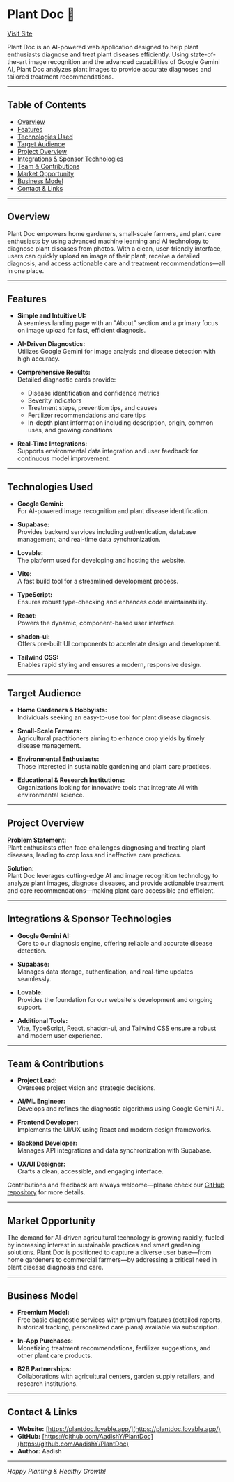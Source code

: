 # Plant Doc 🌿

[Visit Site](https://plantdoc.lovable.app/)

Plant Doc is an AI-powered web application designed to help plant enthusiasts diagnose and treat plant diseases efficiently. Using state-of-the-art image recognition and the advanced capabilities of Google Gemini AI, Plant Doc analyzes plant images to provide accurate diagnoses and tailored treatment recommendations.

---

## Table of Contents

- [Overview](#overview)
- [Features](#features)
- [Technologies Used](#technologies-used)
- [Target Audience](#target-audience)
- [Project Overview](#project-overview)
- [Integrations & Sponsor Technologies](#integrations--sponsor-technologies)
- [Team & Contributions](#team--contributions)
- [Market Opportunity](#market-opportunity)
- [Business Model](#business-model)
- [Contact & Links](#contact--links)

---

## Overview

Plant Doc empowers home gardeners, small-scale farmers, and plant care enthusiasts by using advanced machine learning and AI technology to diagnose plant diseases from photos. With a clean, user-friendly interface, users can quickly upload an image of their plant, receive a detailed diagnosis, and access actionable care and treatment recommendations—all in one place.

---

## Features

- **Simple and Intuitive UI:**  
  A seamless landing page with an "About" section and a primary focus on image upload for fast, efficient diagnosis.

- **AI-Driven Diagnostics:**  
  Utilizes Google Gemini for image analysis and disease detection with high accuracy.

- **Comprehensive Results:**  
  Detailed diagnostic cards provide:
  - Disease identification and confidence metrics
  - Severity indicators
  - Treatment steps, prevention tips, and causes
  - Fertilizer recommendations and care tips
  - In-depth plant information including description, origin, common uses, and growing conditions

- **Real-Time Integrations:**  
  Supports environmental data integration and user feedback for continuous model improvement.

---

## Technologies Used

- **Google Gemini:**  
  For AI-powered image recognition and plant disease identification.
  
- **Supabase:**  
  Provides backend services including authentication, database management, and real-time data synchronization.
  
- **Lovable:**  
  The platform used for developing and hosting the website.
  
- **Vite:**  
  A fast build tool for a streamlined development process.
  
- **TypeScript:**  
  Ensures robust type-checking and enhances code maintainability.
  
- **React:**  
  Powers the dynamic, component-based user interface.
  
- **shadcn-ui:**  
  Offers pre-built UI components to accelerate design and development.
  
- **Tailwind CSS:**  
  Enables rapid styling and ensures a modern, responsive design.

---

## Target Audience

- **Home Gardeners & Hobbyists:**  
  Individuals seeking an easy-to-use tool for plant disease diagnosis.
  
- **Small-Scale Farmers:**  
  Agricultural practitioners aiming to enhance crop yields by timely disease management.
  
- **Environmental Enthusiasts:**  
  Those interested in sustainable gardening and plant care practices.
  
- **Educational & Research Institutions:**  
  Organizations looking for innovative tools that integrate AI with environmental science.

---

## Project Overview

**Problem Statement:**  
Plant enthusiasts often face challenges diagnosing and treating plant diseases, leading to crop loss and ineffective care practices.

**Solution:**  
Plant Doc leverages cutting-edge AI and image recognition technology to analyze plant images, diagnose diseases, and provide actionable treatment and care recommendations—making plant care accessible and efficient.

---

## Integrations & Sponsor Technologies

- **Google Gemini AI:**  
  Core to our diagnosis engine, offering reliable and accurate disease detection.

- **Supabase:**  
  Manages data storage, authentication, and real-time updates seamlessly.

- **Lovable:**  
  Provides the foundation for our website's development and ongoing support.

- **Additional Tools:**  
  Vite, TypeScript, React, shadcn-ui, and Tailwind CSS ensure a robust and modern user experience.

---

## Team & Contributions

- **Project Lead:**  
  Oversees project vision and strategic decisions.
  
- **AI/ML Engineer:**  
  Develops and refines the diagnostic algorithms using Google Gemini AI.
  
- **Frontend Developer:**  
  Implements the UI/UX using React and modern design frameworks.
  
- **Backend Developer:**  
  Manages API integrations and data synchronization with Supabase.
  
- **UX/UI Designer:**  
  Crafts a clean, accessible, and engaging interface.

Contributions and feedback are always welcome—please check our [GitHub repository](https://github.com/AadishY/PlantDoc) for more details.

---

## Market Opportunity

The demand for AI-driven agricultural technology is growing rapidly, fueled by increasing interest in sustainable practices and smart gardening solutions. Plant Doc is positioned to capture a diverse user base—from home gardeners to commercial farmers—by addressing a critical need in plant disease diagnosis and care.

---

## Business Model

- **Freemium Model:**  
  Free basic diagnostic services with premium features (detailed reports, historical tracking, personalized care plans) available via subscription.
  
- **In-App Purchases:**  
  Monetizing treatment recommendations, fertilizer suggestions, and other plant care products.
  
- **B2B Partnerships:**  
  Collaborations with agricultural centers, garden supply retailers, and research institutions.

---

## Contact & Links

- **Website:** [https://plantdoc.lovable.app/](https://plantdoc.lovable.app/)
- **GitHub:** [https://github.com/AadishY/PlantDoc](https://github.com/AadishY/PlantDoc)
- **Author:** Aadish

---

*Happy Planting & Healthy Growth!*
